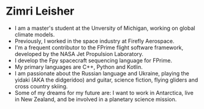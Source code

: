 # Zimri Leisher
* I am a master's student at the Unversity of Michigan, working on global climate models.
* Previously, I worked in the space industry at Firefly Aerospace.
* I'm a frequent contributor to the FPrime flight software framework, developed by the NASA Jet Propulsion Laboratory.
* I develop the Fpy spacecraft sequencing language for FPrime.
* My primary languages are C++, Python and Kotlin.
* I am passionate about the Russian language and Ukraine, playing the yidaki (AKA the didgeridoo) and guitar, science fiction, flying gliders and cross country skiing.
* Some of my dreams for my future are: I want to work in Antarctica, live in New Zealand, and be involved in a planetary science mission.
